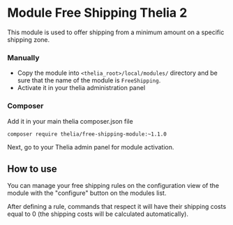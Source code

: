 # Module Free Shipping Thelia 2

This module is used to offer shipping from a minimum amount on a specific shipping zone.

### Manually

* Copy the module into ```<thelia_root>/local/modules/``` directory and be sure that the name of the module is ```FreeShipping```.
* Activate it in your thelia administration panel

### Composer

Add it in your main thelia composer.json file

```
composer require thelia/free-shipping-module:~1.1.0
```

Next, go to your Thelia admin panel for module activation.

## How to use

You can manage your free shipping rules on the configuration view of the module with the "configure" button on the modules list.

After defining a rule, commands that respect it will have their shipping costs equal to 0 (the shipping costs will be calculated automatically).
